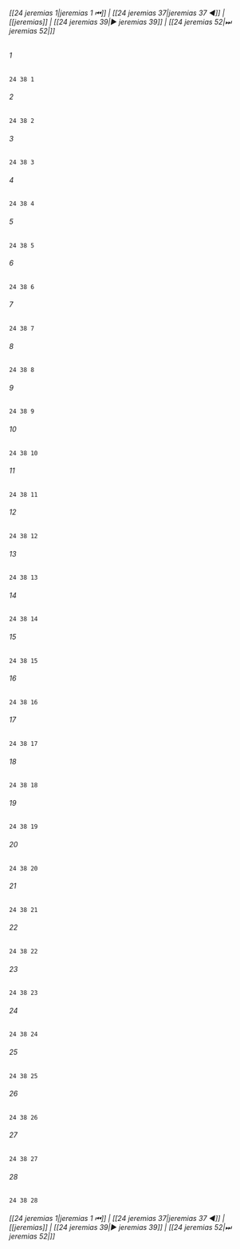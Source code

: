 
###### [[24 jeremias 1|jeremias 1 ⏮]] | [[24 jeremias 37|jeremias 37 ◀]] | [[jeremias]] | [[24 jeremias 39|▶ jeremias 39]] | [[24 jeremias 52|⏭ jeremias 52|]]

###### 1
``` verse
24 38 1 
```
###### 2
``` verse
24 38 2 
```
###### 3
``` verse
24 38 3 
```
###### 4
``` verse
24 38 4 
```
###### 5
``` verse
24 38 5 
```
###### 6
``` verse
24 38 6 
```
###### 7
``` verse
24 38 7 
```
###### 8
``` verse
24 38 8 
```
###### 9
``` verse
24 38 9 
```
###### 10
``` verse
24 38 10 
```
###### 11
``` verse
24 38 11 
```
###### 12
``` verse
24 38 12 
```
###### 13
``` verse
24 38 13 
```
###### 14
``` verse
24 38 14 
```
###### 15
``` verse
24 38 15 
```
###### 16
``` verse
24 38 16 
```
###### 17
``` verse
24 38 17 
```
###### 18
``` verse
24 38 18 
```
###### 19
``` verse
24 38 19 
```
###### 20
``` verse
24 38 20 
```
###### 21
``` verse
24 38 21 
```
###### 22
``` verse
24 38 22 
```
###### 23
``` verse
24 38 23 
```
###### 24
``` verse
24 38 24 
```
###### 25
``` verse
24 38 25 
```
###### 26
``` verse
24 38 26 
```
###### 27
``` verse
24 38 27 
```
###### 28
``` verse
24 38 28 
```

###### [[24 jeremias 1|jeremias 1 ⏮]] | [[24 jeremias 37|jeremias 37 ◀]] | [[jeremias]] | [[24 jeremias 39|▶ jeremias 39]] | [[24 jeremias 52|⏭ jeremias 52|]]

